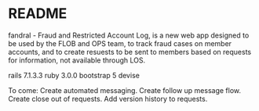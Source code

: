 # README

fandral - Fraud and Restricted Account Log, is a new web app designed to be used by the FLOB and OPS team, to track fraud cases on member accounts, and to create resuests to be sent to members based on requests for information, not available through LOS. 

rails 7.1.3.3
ruby 3.0.0
bootstrap 5
devise


To come:
Create automated messaging.
Create follow up message flow.
Create close out of requests.
Add version history to requests. 

